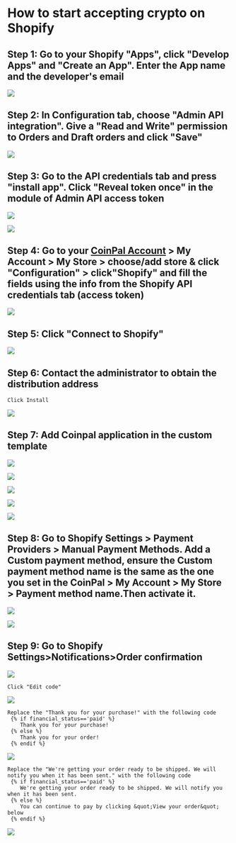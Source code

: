 # How to start accepting crypto on Shopify

## Step 1: Go to your Shopify "Apps", click "Develop Apps" and "Create an App". Enter the App name and the developer's email

![](./images/shopify-1.png)

## Step 2: In Configuration tab, choose "Admin API integration". Give a "Read and Write" permission to Orders and Draft orders and click "Save"

![](./images/shopify-2.png)

## Step 3: Go to the API credentials tab and press "install app". Click "Reveal token once" in the module of Admin API access token

![](./images/shopify-3.png)

![](./images/shopify-4.png)

## Step 4: Go to your [CoinPal Account](https://portal.coinpal.io/#/admin/myAccount/Business) > My Account > My Store > choose/add store & click "Configuration" > click"Shopify" and fill the fields using the info from the Shopify API credentials tab (access token)

![](./images/shopify-51.png)

## Step 5: Click "Connect to Shopify"

![](./images/shopify-52.png)

## Step 6: Contact the administrator to obtain the distribution address

    Click Install
 
![](./images/shopify-61.png)



## Step 7: Add Coinpal application in the custom template

![](./images/shopify-62.png)

![](./images/shopify-63.png)

![](./images/shopify-64.png)

![](./images/shopify-65.png)

![](./images/shopify-66.png)

## Step 8: Go to Shopify Settings > Payment Providers > Manual Payment Methods. Add a Custom payment method, ensure the Custom payment method name is the same as the one you set in the CoinPal > My Account  > My Store > Payment method name.Then activate it.

![](./images/shopify-91.png)

![](./images/shopify-9.png)

## Step 9: Go to Shopify Settings>Notifications>Order confirmation

![](./images/shopify-10.png)

    Click "Edit code"
    
![](./images/shopify-11.png)

    Replace the "Thank you for your purchase!" with the following code
     {% if financial_status=='paid' %}
        Thank you for your purchase!
     {% else %}
        Thank you for your order!
     {% endif %}
    
![](./images/shopify-12.png)

    Replace the "We're getting your order ready to be shipped. We will notify you when it has been sent." with the following code
     {% if financial_status=='paid' %}
        We're getting your order ready to be shipped. We will notify you when it has been sent.
     {% else %}
        You can continue to pay by clicking &quot;View your order&quot; below
     {% endif %}
     
![](./images/shopify-13.png)
